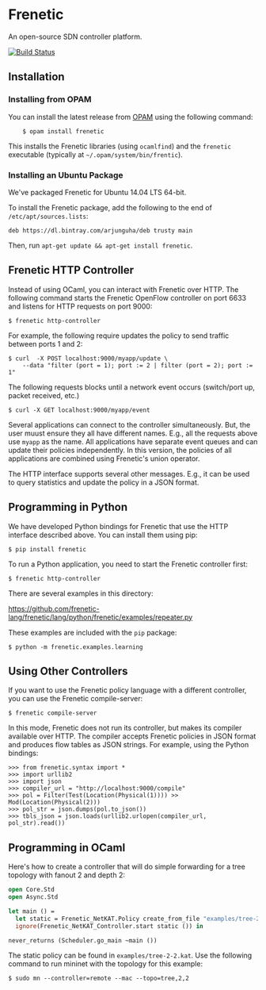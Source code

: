 # Frenetic

An open-source SDN controller platform.

[![Build Status](https://travis-ci.org/frenetic-lang/frenetic.png)](https://travis-ci.org/frenetic-lang/frenetic)

## Installation

### Installing from OPAM

You can install the latest release from [OPAM](http://opam.ocamlpro.com/) using
the following command:

        $ opam install frenetic

This installs the Frenetic libraries (using `ocamlfind`) and the `frenetic` executable (typically at `~/.opam/system/bin/frentic`).

### Installing an Ubuntu Package

We've packaged Frenetic for Ubuntu 14.04 LTS 64-bit.

To install the Frenetic package, add the following to the end of `/etc/apt/sources.lists`:

    deb https://dl.bintray.com/arjunguha/deb trusty main

Then, run `apt-get update && apt-get install frenetic`.

## Frenetic HTTP Controller

Instead of using OCaml, you can interact with Frenetic over HTTP.
The following command starts the Frenetic OpenFlow controller on port 6633
and listens for HTTP requests on port 9000:

    $ frenetic http-controller

For example, the following require updates the policy to send
traffic between ports 1 and 2:

    $ curl  -X POST localhost:9000/myapp/update \
        --data "filter (port = 1); port := 2 | filter (port = 2); port := 1"

The following requests blocks until a network event occurs (switch/port
up, packet received, etc.)

    $ curl -X GET localhost:9000/myapp/event

Several applications can connect to the controller simultaneously. But, the user
muust ensure they all have different names. E.g., all the requests above use
`myapp` as the name. All applications have separate event queues and can update
their policies independently. In this version, the policies of all applications
are combined using Frenetic's union operator.

The HTTP interface supports several other messages. E.g., it can be used
to query statistics and update the policy in a JSON format.

## Programming in Python

We have developed Python bindings for Frenetic that use the HTTP interface
described above. You can install them using pip:

    $ pip install frenetic

To run a Python application, you need to start the Frenetic controller first:

    $ frenetic http-controller

There are several examples in this directory:

  https://github.com/frenetic-lang/frenetic/lang/python/frenetic/examples/repeater.py

These examples are included with the `pip` package:

    $ python -m frenetic.examples.learning

## Using Other Controllers

If you want to use the Frenetic policy language with a different controller,
you can use the Frenetic compile-server:

    $ frenetic compile-server

In this mode, Frenetic does not run its controller, but makes its compiler
available over HTTP. The compiler accepts Frenetic policies in JSON format
and produces flow tables as JSON strings. For example, using the Python
bindings:

    >>> from frenetic.syntax import *
    >>> import urllib2
    >>> import json
    >>> compiler_url = "http://localhost:9000/compile"
    >>> pol = Filter(Test(Location(Physical(1)))) >> Mod(Location(Physical(2)))
    >>> pol_str = json.dumps(pol.to_json())
    >>> tbls_json = json.loads(urllib2.urlopen(compiler_url, pol_str).read())

## Programming in OCaml

Here's how to create a controller that will do simple forwarding for a tree
topology with fanout 2 and depth 2:

```ocaml
open Core.Std
open Async.Std

let main () =
  let static = Frenetic_NetKAT.Policy create_from_file "examples/tree-2-2.kat" in
  ignore(Frenetic_NetKAT_Controller.start static ()) in

never_returns (Scheduler.go_main ~main ())
```

The static policy can be found in `examples/tree-2-2.kat`. Use the following
command to run mininet with the topology for this example:

    $ sudo mn --controller=remote --mac --topo=tree,2,2
